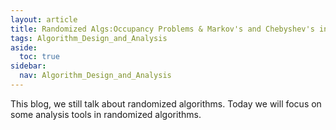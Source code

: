 ```yaml
---
layout: article
title: Randomized Algs:Occupancy Problems & Markov's and Chebyshev's inequalities
tags: Algorithm_Design_and_Analysis
aside:
  toc: true
sidebar:
  nav: Algorithm_Design_and_Analysis
---
```


This blog, we still talk about randomized algorithms. Today we will focus on some analysis tools in randomized algorithms.

<!--more-->